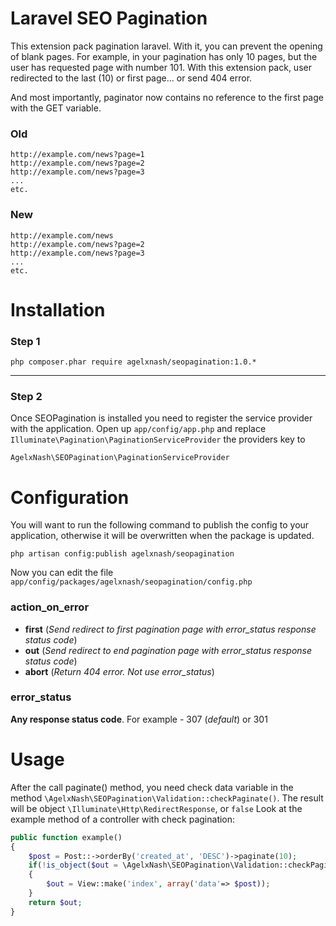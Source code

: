 Laravel SEO Pagination
====================
This extension pack pagination laravel. With it, you can prevent the opening of blank pages.
For example, in your pagination has only 10 pages, but the user has requested page with number 101. With this extension pack, user redirected to the last (10) or first page... or send 404 error.

And most importantly, paginator now contains no reference to the first page with the GET variable.
### Old
```
http://example.com/news?page=1
http://example.com/news?page=2
http://example.com/news?page=3
...
etc.
```
### New
```
http://example.com/news
http://example.com/news?page=2
http://example.com/news?page=3
...
etc.
```

Installation
============
### Step 1
```shell
php composer.phar require agelxnash/seopagination:1.0.*
```
-------------

### Step 2
Once SEOPagination is installed you need to register the service provider with the application. Open up `app/config/app.php` and replace `Illuminate\Pagination\PaginationServiceProvider` the providers key to 
```
AgelxNash\SEOPagination\PaginationServiceProvider
```


Configuration
=============
You will want to run the following command to publish the config to your application, otherwise it will be overwritten when the package is updated.
```shell
php artisan config:publish agelxnash/seopagination
```

Now you can edit the file `app/config/packages/agelxnash/seopagination/config.php`
### action_on_error
* **first** (*Send redirect to first pagination page with error_status response status code*)
* **out** (*Send redirect to end pagination page with error_status response status code*)
* **abort** (*Return 404 error. Not use error_status*)

### error_status
**Any response status code**. For example - 307 (*default*) or 301

Usage
======
After the call paginate() method, you need check data variable in the method `\AgelxNash\SEOPagination\Validation::checkPaginate()`. The result will be object `\Illuminate\Http\RedirectResponse`, or `false`
Look at the example method of a controller with check pagination:
```php
public function example()
{
	$post = Post::->orderBy('created_at', 'DESC')->paginate(10);
	if(!is_object($out = \AgelxNash\SEOPagination\Validation::checkPaginate($data)))
	{
		$out = View::make('index', array('data'=> $post));
	}
	return $out;
}
```